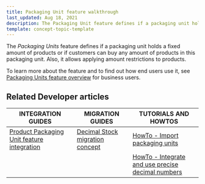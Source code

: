 ```yaml
---
title: Packaging Unit feature walkthrough
last_updated: Aug 18, 2021
description: The Packaging Unit feature defines if a packaging unit holds a fixed amount of products or if customers can buy any amount of products in this packaging unit. Also, it allows applying amount restrictions to products
template: concept-topic-template
---
```


The _Packaging Units_ feature defines if a packaging unit holds a fixed amount of products or if customers can buy any amount of products in this packaging unit. Also, it allows applying amount restrictions to products.


To learn more about the feature and to find out how end users use it, see [Packaging Units feature overview](/docs/scos/user/features/{{page.version}}/packaging-units-feature-overview.html) for business users.


## Related Developer articles

|INTEGRATION GUIDES  | MIGRATION GUIDES | TUTORIALS AND HOWTOS |
|---------|---------|---------|
| [Product Packaging Unit feature integration](/docs/scos/dev/feature-integration-guides/{{page.version}}/packaging-units-feature-integration.html)  | [Decimal Stock migration concept](https://docs.spryker.com/docs/scos/dev/migration-concepts/decimal-stock-migration-concept.html) | [HowTo - Import packaging units](https://docs.spryker.com/docs/scos/dev/tutorials-and-howtos/howtos/feature-howtos/data-imports/howto-import-packaging-units.html) |
|   |   | [HowTo - Integrate and use precise decimal numbers](https://docs.spryker.com/docs/scos/dev/tutorials-and-howtos/howtos/howto-integrate-and-use-precise-decimal-numbers.html)  |
